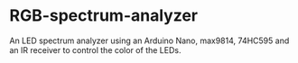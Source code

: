 # RGB-spectrum-analyzer
An LED spectrum analyzer using an Arduino Nano, max9814, 74HC595 and an IR receiver to control the color of the LEDs.

